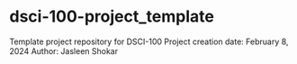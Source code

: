 # dsci-100-project_template
Template project repository for DSCI-100
Project creation date: February 8, 2024
Author: Jasleen Shokar
